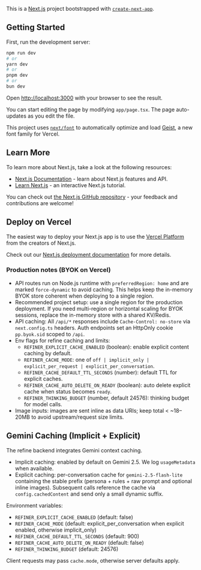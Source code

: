 This is a [Next.js](https://nextjs.org) project bootstrapped with [`create-next-app`](https://nextjs.org/docs/app/api-reference/cli/create-next-app).

## Getting Started

First, run the development server:

```bash
npm run dev
# or
yarn dev
# or
pnpm dev
# or
bun dev
```

Open [http://localhost:3000](http://localhost:3000) with your browser to see the result.

You can start editing the page by modifying `app/page.tsx`. The page auto-updates as you edit the file.

This project uses [`next/font`](https://nextjs.org/docs/app/building-your-application/optimizing/fonts) to automatically optimize and load [Geist](https://vercel.com/font), a new font family for Vercel.

## Learn More

To learn more about Next.js, take a look at the following resources:

- [Next.js Documentation](https://nextjs.org/docs) - learn about Next.js features and API.
- [Learn Next.js](https://nextjs.org/learn) - an interactive Next.js tutorial.

You can check out [the Next.js GitHub repository](https://github.com/vercel/next.js) - your feedback and contributions are welcome!

## Deploy on Vercel

The easiest way to deploy your Next.js app is to use the [Vercel Platform](https://vercel.com/new?utm_medium=default-template&filter=next.js&utm_source=create-next-app&utm_campaign=create-next-app-readme) from the creators of Next.js.

Check out our [Next.js deployment documentation](https://nextjs.org/docs/app/building-your-application/deploying) for more details.

### Production notes (BYOK on Vercel)

- API routes run on Node.js runtime with `preferredRegion: home` and are marked `force-dynamic` to avoid caching. This helps keep the in-memory BYOK store coherent when deploying to a single region.
- Recommended project setup: use a single region for the production deployment. If you need multi-region or horizontal scaling for BYOK sessions, replace the in-memory store with a shared KV/Redis.
- API caching: All `/api/*` responses include `Cache-Control: no-store` via `next.config.ts` headers. Auth endpoints set an HttpOnly cookie `pp.byok.sid` scoped to `/api`.
- Env flags for refine caching and limits:
  - `REFINER_EXPLICIT_CACHE_ENABLED` (boolean): enable explicit content caching by default.
  - `REFINER_CACHE_MODE`: one of `off | implicit_only | explicit_per_request | explicit_per_conversation`.
  - `REFINER_CACHE_DEFAULT_TTL_SECONDS` (number): default TTL for explicit caches.
  - `REFINER_CACHE_AUTO_DELETE_ON_READY` (boolean): auto delete explicit cache when status becomes `ready`.
  - `REFINER_THINKING_BUDGET` (number, default 24576): thinking budget for model calls.
- Image inputs: images are sent inline as data URIs; keep total < ~18–20MB to avoid upstream/request size limits.

## Gemini Caching (Implicit + Explicit)

The refine backend integrates Gemini context caching.

- Implicit caching: enabled by default on Gemini 2.5. We log `usageMetadata` when available.
- Explicit caching: per-conversation cache for `gemini-2.5-flash-lite` containing the stable prefix (persona + rules + raw prompt and optional inline images). Subsequent calls reference the cache via `config.cachedContent` and send only a small dynamic suffix.

Environment variables:

- `REFINER_EXPLICIT_CACHE_ENABLED` (default: false)
- `REFINER_CACHE_MODE` (default: explicit_per_conversation when explicit enabled, otherwise implicit_only)
- `REFINER_CACHE_DEFAULT_TTL_SECONDS` (default: 900)
- `REFINER_CACHE_AUTO_DELETE_ON_READY` (default: false)
- `REFINER_THINKING_BUDGET` (default: 24576)

Client requests may pass `cache.mode`, otherwise server defaults apply.
